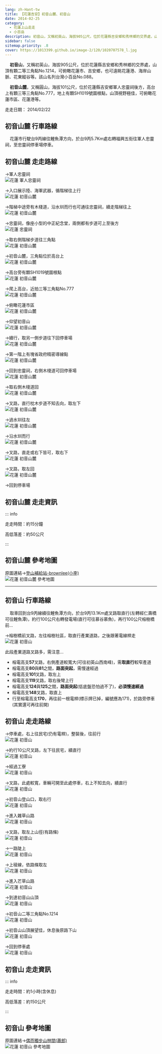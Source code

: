 ```yaml
---
lang: zh-Hant-tw
title: 【花蓮吉安】初音山麓、初音山
date: 2014-02-25
category: 
  - 花蓮上山走走
  - 小百岳
description: 初音山，又稱初英山，海拔905公尺，位於花蓮縣吉安鄉和秀林鄉的交界處，山頂有顆二等三角點No.1214，可俯瞰花蓮市、吉安鄉，也可遠眺花蓮港、海岸山脈、花東縱谷等。該山名列台灣小百岳No.088。 初音山麓，又稱圓山，海拔101公尺，位於花蓮縣吉安鄉軍人忠靈祠後方，高台上有顆三等三角點No.777，地上有顆SH1019號圖根點，山頂視野極佳，可俯瞰花蓮市區、花蓮港等。
sidebar: false
sitemap.priority: .8
cover: https://1013399.github.io/image-2/120/1020707578_l.jpg
---
```


    **初音山**，又稱初英山，海拔905公尺，位於花蓮縣吉安鄉和秀林鄉的交界處，山頂有顆二等三角點No.1214，可俯瞰花蓮市、吉安鄉，也可遠眺花蓮港、海岸山脈、花東縱谷等。該山名列台灣小百岳No.088。  

    **初音山麓**，又稱圓山，海拔101公尺，位於花蓮縣吉安鄉軍人忠靈祠後方，高台上有顆三等三角點No.777，地上有顆SH1019號圖根點，山頂視野極佳，可俯瞰花蓮市區、花蓮港等。

<!-- more -->

走走日期： 2014/02/22

## 初音山麓 行車路線 
    花蓮市行駛台9丙線往鯉魚潭方向，於台9丙5.7Km處右轉福興五街往軍人忠靈祠，至忠靈祠停車場停車。

## 初音山麓 走走路線 
→軍人忠靈祠  
![花蓮 軍人忠靈祠](https://1013399.github.io/image-2/120/1020707529_l.jpg)

→入口展示陸、海軍武器，循階梯往上行  
![花蓮 初音山麓](https://1013399.github.io/image-2/120/1020707545_l.jpg)

→階梯中途旁有木棧道，沿水圳而行也可通往忠靈祠，續走階梯往上  
![花蓮 初音山麓](https://1013399.github.io/image-2/120/1020707547_l.jpg)

→忠靈祠，像座小型的中正紀念堂，兩側都有步道可上至後方  
![花蓮 忠靈祠](https://1013399.github.io/image-2/120/1020707548_l.jpg)

→取右側階梯步道往三角點  
![花蓮 初音山麓](https://1013399.github.io/image-2/120/1020707551_l.jpg)

→初音山麓，三角點位於高台上  
![花蓮 初音山麓](https://1013399.github.io/image-2/120/1020707553_l.jpg)

→高台旁有顆SH1019號圖根點  
![花蓮 初音山麓](https://1013399.github.io/image-2/120/1020707554_l.jpg)

→爬上高台，近拍三等三角點No.777  
![花蓮 初音山麓](https://1013399.github.io/image-2/120/1020707556_l.jpg)

→俯瞰花蓮市區  
![花蓮 初音山麓](https://1013399.github.io/image-2/120/1020707559_l.jpg)

→仰望初音山  
![花蓮 初音山麓](https://1013399.github.io/image-2/120/1020707561_l.jpg)

→續行，取另一側步道往下回停車場  
![花蓮 初音山麓](https://1013399.github.io/image-2/120/1020707562_l.jpg)

→第一階上有塊省政府精密導線點  
![花蓮 初音山麓](https://1013399.github.io/image-2/120/1020707565_l.jpg)

→回到忠靈祠，右側木棧道可回停車場  
![花蓮 初音山麓](https://1013399.github.io/image-2/120/1020707567_l.jpg)

→取右側木棧道回  
![花蓮 初音山麓](https://1013399.github.io/image-2/120/1020707571_l.jpg)

→叉路，直行枕木步道不知去向，取左下  
![花蓮 初音山麓](https://1013399.github.io/image-2/120/1020707573_l.jpg)

→過水圳往左  
![花蓮 初音山麓](https://1013399.github.io/image-2/120/1020707574_l.jpg)

→沿水圳而行  
![花蓮 初音山麓](https://1013399.github.io/image-2/120/1020707578_l.jpg)

→叉路，直走或右下皆可，取右下  
![花蓮 初音山麓](https://1013399.github.io/image-2/120/1020707580_l.jpg)

→叉路，取左回  
![花蓮 初音山麓](https://1013399.github.io/image-2/120/1020707582_l.jpg)

→回到停車場

## 初音山麓 走走資訊

::: info

走走時間：約15分鐘

高低落差：約50公尺

:::

## 初音山麓 參考地圖

原圖連結→[登山補給站-brownlee(小李)](http://www.keepon.com.tw/DiscussLoad.aspx?code=314B5CF9AEC3A19113F6CAA6F539A66274CAF9DFA3C5B45C)  
![花蓮 初音山麓 參考地圖](https://1013399.github.io/image-2/120/1020707658_l.jpg)

----

## 初音山 行車路線

    取車回到台9丙線續往鯉魚潭方向，於台9丙13.1Km處叉路取直行(左轉經仁壽橋可往鯉魚潭)，約行100公尺右轉發電場(直行可往慕谷慕魚)，再行100公尺榕樹橋前...  

→榕樹橋前叉路，左往榕樹社區，取直行產業道路，之後跟著電線桿走  
![花蓮 初音山](https://1013399.github.io/image-2/120/1020707586_l.jpg)

此段產業道路叉路多，需注意...  
- 榕電高支**57**叉路，右側產道較寬大(可往初英山西南峰)，需**取直行**較窄產道  
- 榕電高支**80**與**81**之間，**路面突起**，需慢速經過  
- 榕電高支**101**叉路，取左上  
- 榕電高支**119**叉路，取右後彎上行  
- 榕電高支**124**與**125**之間，**路面突起**(低底盤恐怕過不了)，**必須慢速經過**  
- 榕電高支**148**叉路，取直上  
- 行至榕電高支**170**，再往前一根電桿(標示牌已掉，編號應為171)，於路旁停車(其實還可再往前開)

## 初音山 走走路線 
→停車處，右上往民宅(仍有電桿)，整裝後，往前行  
![花蓮 初音山](https://1013399.github.io/image-2/120/1020707589_l.jpg)

→約行10公尺叉路，左下往民宅，續直行  
![花蓮 初音山](https://1013399.github.io/image-2/120/1020707592_l.jpg)

→經過工寮  
![花蓮 初音山](https://1013399.github.io/image-2/120/1020707595_l.jpg)

→叉路，此處較寬，車輛可開至此處停車，右上不知去向，續直行  
![花蓮 初音山](https://1013399.github.io/image-2/120/1020707600_l.jpg)

→初音山登山口，取右行  
![花蓮 初音山](https://1013399.github.io/image-2/120/1020707604_l.jpg)

→進入雜草山路  
![花蓮 初音山](https://1013399.github.io/image-2/120/1020707607_l.jpg)

→叉路，取左上山徑(有路條)  
![花蓮 初音山](https://1013399.github.io/image-2/120/1020707609_l.jpg)

→一路陡上  
![花蓮 初音山](https://1013399.github.io/image-2/120/1020707611_l.jpg)

→上稜線，依路條取左  
![花蓮 初音山](https://1013399.github.io/image-2/120/1020707613_l.jpg)

→進入芒草山路  
![花蓮 初音山](https://1013399.github.io/image-2/120/1020707615_l.jpg)

→到達初音山山頂  
![花蓮 初音山](https://1013399.github.io/image-2/120/1020707618_l.jpg)

→初音山二等三角點No.1214  
![花蓮 初音山](https://1013399.github.io/image-2/120/1020707620_l.jpg)

→初音山山頂展望佳，休息後原路下山  
![花蓮 初音山](https://1013399.github.io/image-2/120/1020707622_l.jpg)

→回到停車處  
![花蓮 初音山](https://1013399.github.io/image-2/120/1020707624_l.jpg)

## 初音山 走走資訊

::: info

走走時間：約1小時(含休息)

高低落差：約150公尺

:::

## 初音山 參考地圖
原圖連結→[偶而獨步山林間(蕭郎)](http://www.yougoipay.com/kenny/w729/index.htm)  
![花蓮 初音山 參考地圖](https://1013399.github.io/image-2/120/1020707664_l.jpg)